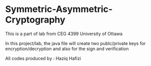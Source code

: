# Symmetric-Asymmetric-Cryptography
This is a part of lab from CEG 4399 University of Ottawa

In this project/lab, the java file will create two publc/private keys for encryption/decryption and also for the sign and verification

All codes produced by : Haziq Hafizi
